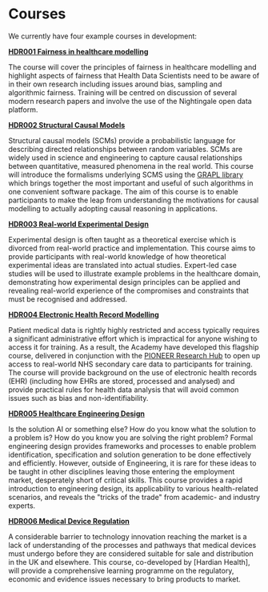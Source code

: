 # Courses

We currently have four example courses in development:

**[HDR001 Fairness in healthcare modelling](courses/fairness.md)**

The course will cover the principles of fairness in healthcare modelling and highlight aspects of fairness that Health Data Scientists need to be aware of in their own research including issues around bias, sampling and algorithmic fairness. Training will be centred on discussion of several modern research papers and involve the use of the Nightingale open data platform.

**[HDR002 Structural Causal Models](courses/causal.md)**

Structural causal models (SCMs) provide a probabilistic language for describing directed relationships between random variables. SCMs are widely used in science and engineering to capture causal relationships between quantitative, measured phenomena in the real world. This course will introduce the formalisms underlying SCMS using the [GRAPL library](https://github.com/max-little/GRAPL) which brings together the most important and useful of such algorithms in one convenient software package. The aim of this course is to enable participants to make the leap from understanding the motivations for causal modelling to actually adopting causal reasoning in applications.

**[HDR003 Real-world Experimental Design](courses/exptdesign.md)**

Experimental design is often taught as a theoretical exercise which is divorced from real-world practice and implementation. This course aims to provide participants with real-world knowledge of how theoretical experimental ideas are translated into actual studies. Expert-led case studies will be used to illustrate example problems in the healthcare domain, demonstrating how experimental design principles can be applied and revealing real-world experience of the compromises and constraints that must be recognised and addressed.

**[HDR004 Electronic Health Record Modelling](courses/pioneer.md)**

Patient medical data is rightly highly restricted and access typically requires a significant administrative effort which is impractical for anyone wishing to access it for training. As a result, the Academy have developed this flagship course, delivered in conjunction with the [PIONEER Research Hub](https://www.hdruk.ac.uk/helping-with-health-data/health-data-research-hubs/pioneer/) to open up access to real-world NHS secondary care data to participants for training. The course will provide background on the use of electronic health records (EHR) (including how EHRs are stored, processed and analysed) and provide practical rules for health data analysis that will avoid common issues such as bias and non-identifiability.

**[HDR005 Healthcare Engineering Design](courses/engineering_design.md)**

Is the solution AI or something else? How do you know what the solution to a problem is? How do you know you are solving the right problem? Formal engineering design provides frameworks and processes to enable problem identification, specification and solution generation to be done effectively and efficiently. However, outside of Engineering, it is rare for these ideas to be taught in other disciplines leaving those entering the employment market, desperately short of critical skills. This course provides a rapid introduction to engineering design, its applicability to various health-related scenarios, and reveals the "tricks of the trade" from academic- and industry experts.

**[HDR006 Medical Device Regulation](courses/hardian.md)**

A considerable barrier to technology innovation reaching the market is a lack of understanding of the processes and pathways that medical devices must undergo before they are considered suitable for sale and distribution in the UK and elsewhere. This course, co-developed by [Hardian Health], will provide a comprehensive learning programme on the regulatory, economic and evidence issues necessary to bring products to market.
